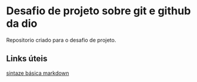 #  Desafio de projeto sobre git e github da dio
Repositorio criado para o desafio de projeto.

## Links úteis
[sintaze básica markdown](https://www.markdownguide.org/basic-syntax/)
